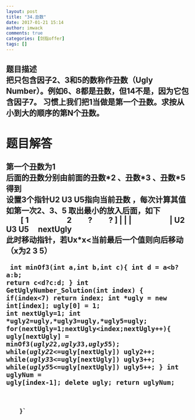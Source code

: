 ```yaml
---
layout: post
title: "34.丑数"
date: 2017-01-21 15:14
author: imwack
comments: true
categories: [剑指offer]
tags: []
---
```

<h2 class="subject-item-title">题目描述


<div class="subject-describe">把只包含因子2、3和5的数称作丑数（Ugly Number）。例如6、8都是丑数，但14不是，因为它包含因子7。 习惯上我们把1当做是第一个丑数。求按从小到大的顺序的第N个丑数。</div>
<div class="subject-describe">
<h2 class="subject-item-title">题目解答


</div>
<div class="subject-describe">第一个丑数为1</div>
<div class="subject-describe">后面的丑数分别由前面的丑数*2 、丑数*3 、丑数*5得到</div>
<div class="subject-describe">设置3个指针U2 U3 U5指向当前丑数 ，每次计算其值 如第一次2、3、5 取出最小的放入后面，如下</div>
<div class="subject-describe">        [ 1                     2         ?         ? ]
| | |                     |
U2 U3 U5     nextUgly</div>
<div class="subject-describe">此时移动指针，若Ux*x&lt;当前最后一个值则向后移动（x为2 3 5）</div>
<div class="subject-describe">


<code class="">    int minOf3(int a,int b,int c){
            int d = a&lt;b?a:b;
            return c&lt;d?c:d;
        }
        int GetUglyNumber_Solution(int index) {
            if(index&lt;7)
                return index;
            int *ugly = new int[index];
            ugly[0] = 1;
            int nextUgly=1;
            int *ugly2=ugly,*ugly3=ugly,*ugly5=ugly;
            for(nextUgly=1;nextUgly&lt;index;nextUgly++){
                ugly[nextUgly] = minOf3(*ugly2*2,*ugly3*3,*ugly5*5);
                while(*ugly2*2&lt;=ugly[nextUgly])
                    ugly2++;
                while(*ugly3*3&lt;=ugly[nextUgly])
                    ugly3++;
                while(*ugly5*5&lt;=ugly[nextUgly])
                    ugly5++;
            }
            int uglyNum = ugly[index-1];
            delete ugly;
            return uglyNum;
                
        }`

&nbsp;

</div>
